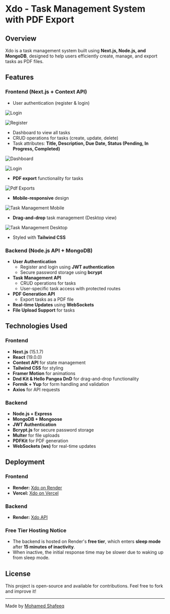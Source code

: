 # Xdo - Task Management System with PDF Export


## Overview
Xdo is a task management system built using **Next.js, Node.js, and MongoDB**, designed to help users efficiently create, manage, and export tasks as PDF files.




## Features
### Frontend (Next.js + Context API)
- User authentication (register & login)


![Login](screenShots/3.png)


![Register](screenShots/4.png)


- Dashboard to view all tasks  
- CRUD operations for tasks (create, update, delete)  
- Task attributes: **Title, Description, Due Date, Status (Pending, In Progress, Completed)**  


![Dashboard](screenShots/1.png)


![Login](screenShots/Edit.png)


- **PDF export** functionality for tasks


![Pdf Exports](screenShots/Pdf.png) 


- **Mobile-responsive** design  


![Task Management Mobile](screenShots/2.png)


- **Drag-and-drop** task management (Desktop view) 


![Task Management Desktop](screenShots/Drag.png) 


- Styled with **Tailwind CSS**  



### Backend (Node.js API + MongoDB)
- **User Authentication**  
  - Register and login using **JWT authentication**  
  - Secure password storage using **bcrypt**  
- **Task Management API**  
  - CRUD operations for tasks  
  - User-specific task access with protected routes  
- **PDF Generation API**  
  - Export tasks as a PDF file  
- **Real-time Updates** using **WebSockets**  
- **File Upload Support** for tasks  

## Technologies Used
### Frontend
- **Next.js** (15.1.7)
- **React** (19.0.0)
- **Context API** for state management
- **Tailwind CSS** for styling
- **Framer Motion** for animations
- **Dnd Kit & Hello Pangea DnD** for drag-and-drop functionality
- **Formik + Yup** for form handling and validation
- **Axios** for API requests

### Backend
- **Node.js + Express**
- **MongoDB + Mongoose**
- **JWT Authentication**
- **Bcrypt.js** for secure password storage
- **Multer** for file uploads
- **PDFKit** for PDF generation
- **WebSockets (ws)** for real-time updates

## Deployment
### Frontend
- **Render:** [Xdo on Render](https://x-do-nextjs-tms.onrender.com)
- **Vercel:** [Xdo on Vercel](https://x-do-nextjs-tms.vercel.app/login)

### Backend
- **Render:** [Xdo API](https://x-do-nodejs-tms.onrender.com)

### Free Tier Hosting Notice
- The backend is hosted on Render's **free tier**, which enters **sleep mode** after **15 minutes of inactivity**.
- When inactive, the initial response time may be slower due to waking up from sleep mode.

## License
This project is open-source and available for contributions. Feel free to fork and improve it!

---
Made by [Mohamed Shafeeq](https://github.com/shafeeq777444)

